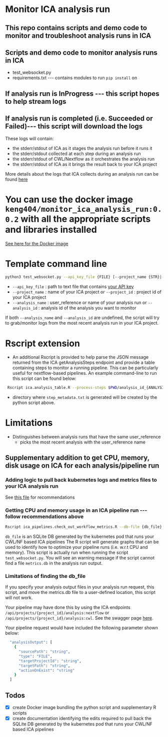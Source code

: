 # Monitor ICA analysis run
## This repo contains scripts and demo code to monitor and troubleshoot analysis runs in ICA

## Scripts and demo code to monitor analysis runs in ICA
- test_websocket.py
- requirements.txt --- contains modules to run ```pip install``` on

## If analysis run is InProgress --- this script hopes to help stream logs
## If analysis run is completed (i.e. Succeeded or Failed)--- this script will download the logs
These logs will contain:
- the stderr/stdout of ICA as it stages the analysis run before it runs it
- the stderr/stdout collected at each step during an analysis run
- the stderr/stdout of CWL/Nextflow as it orchestrates the analysis run
- the stderr/stdout of ICA as it brings the result back to your ICA project

More details about the logs that ICA collects during an analysis run can be found [here](https://help.ica.illumina.com/project/p-flow/f-analyses#logs)

# You can use the docker image  ```keng404/monitor_ica_analysis_run:0.0.2``` with all the appropriate scripts and libraries installed

[See here for the Docker image](https://hub.docker.com/repository/docker/keng404/monitor_ica_analysis_run/tags?page=1&ordering=last_updated) 

# Template command line
```bash
python3 test_websocket.py --api_key_file {FILE} [--project_name {STR}|--project_id {STR}] [OPTIONAL:--analysis_name {STR} | --analysis_id {STR}]
```
- ```--api_key_file``` : path to text file that contains [your API key](https://help.ica.illumina.com/account-management/am-iam#api-keys)
- ```--project_name``` : name of your ICA project or ```--project_id``` : project id of your ICA project
- ```--analysis_name``` : user_reference or name of your analysis run or  ```--analysis_id``` : analysis id of the analysis you want to monitor

If both ```--analysis_name``` and ```--analysis_id``` are undefined, the script will try to grab/monitor logs from the most recent analysis run in your ICA project.

# Rscript extension
- An additional Rscript is provided to help parse the JSON message returned from the ICA getAnalysisSteps endpoint and provide a table containing steps to monitor a running pipeline.
This can be particularly useful for nextflow-based pipelines. An example command-line to run this script can be found below:

```bash
 Rscript ica.analysis_table.R --process-steps $PWD/analysis_id_{ANALYSIS_ID}/step_metadata.txt
```
- directory where ```step_metadata.txt``` is generated will be created by the python script above.
	
# Limitations
- Distinguishes between analysis runs that have the same user_reference
  - picks the most recent analysis with the user_reference name


## Supplementary addition to get CPU, memory, disk usage on ICA for each analysis/pipeline run

### Adding logic to pull back kubernetes logs and metrics files to your ICA analysis run
See [this file](https://github.com/keng404/monitor_ica_analysis_run/blob/main/adding_cpu_and_memory_montoring_to_ica_pipeline.md) for recommendations

### Getting CPU and memory usage in an ICA pipeline run --- follow recommendations above
 ```bash
 Rscript ica_pipelines.check_out_workflow_metrics.R --db-file {db_file}
 ```

```db_file``` is an SQLite DB generated by the kubernetes pod that runs your CWL/NF based ICA pipelines
The R script will generate graphs that can be used to identify how to optimize your pipeline runs (i.e. w.r.t CPU and memory).
This script is actually run when running the script ```test_websocket.py```. You will see an warning message if the script cannot find a file ```metrics.db``` in the analysis run output.

### Limitations of finding the db_file
If you specify your analysis output files in your analysis run request, this script, and move the metrics.db file to a user-defined location, this script will not work.

Your pipeline may have done this by using the ICA endpoints ```/api/projects/{project_id}/analysis:nextflow``` or ```/api/projects/{project_id}/analysis:cwl```. See the swagger page [here](https://ica.illumina.com/ica/api/swagger/index.html#/).

Your pipeline request would have included the following parameter shown below:

```bash
  "analysisOutput": [
    {
      "sourcePath": "string",
      "type": "FILE",
      "targetProjectId": "string",
      "targetPath": "string",
      "actionOnExist": "string"
    }
  ]
```


## Todos
- [X] create Docker image bundling the python script and supplementary R scripts
- [X] create documentation identifying the edits required to pull back the SQLite DB generated by the kubernetes pod that runs	your CWL/NF based ICA pipelines
